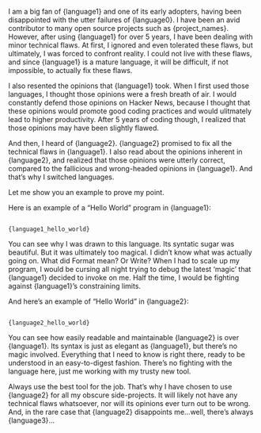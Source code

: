 I am a big fan of {language1} and one of its early adopters, having been disappointed with the utter failures of {language0}. I have been an avid contributor to many open source projects such as {project_names}. However, after using {language1} for over 5 years, I have been dealing with minor technical flaws. At first, I ignored and even tolerated these flaws, but ultimately, I was forced to confront reality. I could not live with these flaws, and since {language1} is a mature language, it will be difficult, if not impossible, to actually fix these flaws.

I also resented the opinions that {language1} took. When I first used those languages, I thought those opinions were a fresh breath of air. I would constantly defend those opinions on Hacker News, because I thought that these opinions would promote good coding practices and would ulitmately lead to higher productivity. After 5 years of coding though, I realized that those opinions may have been slightly flawed.

And then, I heard of {language2}. {language2} promised to fix all the technical flaws in {language1}. I also read about the opinions inherent in {language2}, and realized that those opinions were utterly correct, compared to the fallicious and wrong-headed opinions in {language1}. And that’s why I switched languages.

Let me show you an example to prove my point.

Here is an example of a “Hello World” program in {language1}:

```

{language1_hello_world}
```

You can see why I was drawn to this language. Its syntatic sugar was beautiful. But it was ultimately too magical. I didn’t know what was actually going on. What did Format mean? Or Write? When I had to scale up my program, I would be cursing all night trying to debug the latest ‘magic’ that {language1} decided to invoke on me. Half the time, I would be fighting against {language1}’s constraining limits.

And here’s an example of “Hello World” in {language2}:

```

{language2_hello_world}
```

You can see how easily readable and maintainable {language2} is over {language1}. Its syntax is just as elegant as {language1}, but there’s no magic involved. Everything that I need to know is right there, ready to be understood in an easy-to-digest fashion. There’s no fighting with the language here, just me working with my trusty new tool.

Always use the best tool for the job. That’s why I have chosen to use {language2} for all my obscure side-projects. It will likely not have any technical flaws whatsoever, nor will its opinions ever turn out to be wrong. And, in the rare case that {language2} disappoints me…well, there’s always {language3}…
